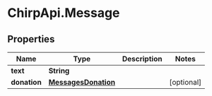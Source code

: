 # ChirpApi.Message

## Properties
Name | Type | Description | Notes
------------ | ------------- | ------------- | -------------
**text** | **String** |  | 
**donation** | [**MessagesDonation**](MessagesDonation.md) |  | [optional] 


